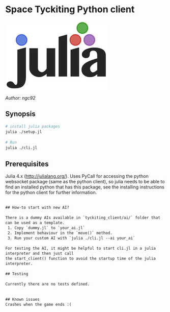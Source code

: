 # Space Tyckiting Python client

![logo](logo.png)

*Author: ngc92*

## Synopsis

```sh
# install julia packages
julia ./setup.jl

# Run
julia ./cli.jl
```

## Prerequisites

Julia 4.x (http://julialang.org/). 
Uses PyCall for accessing the python websocket package (same as the python client), 
so julia needs to be able to find an installed python that has this package, see the 
installing instructions for the python client for further information.
```

## How-to start with new AI?

There is a dummy AIs available in `tyckiting_client/ai/` folder that can be used as a template.
 1. Copy `dummy.jl` to `your_ai.jl`
 2. Implement behaviour in the `move()` method.
 3. Run your custom AI with `julia ./cli.jl --ai your_ai`

For testing the AI, it might be helpful to start cli.jl in a julia interpreter and then just call 
the start_client() function to avoid the startup time of the julia interpreter.

## Testing

Currently there are no tests defined.


## Known issues
Crashes when the game ends :(